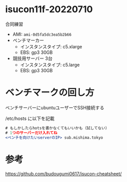 # isucon11f-20220710

合同練習

- AMI: `ami-0d5fa5dc3ea5b2b66`
- ベンチマーカー
    - インスタンスタイプ: c5.xlarge
    - EBS: gp3 30GB
- 競技用サーバー 3台
    - インスタンスタイプ: c5.large
    - EBS: gp3 30GB

# ベンチマークの回し方

ベンチサーバーにubuntuユーザーでSSH接続する

/etc/hosts に以下を記載

```jsx
# もしかしたらhotsを書かなくてもいいかも（試してない）
# 1つのサーバーだけ入れてね
<ベンチを向けたいserverのIP> sub.mishima.tokyo
```


# 参考
https://github.com/budougumi0617/isucon-cheatsheet/
